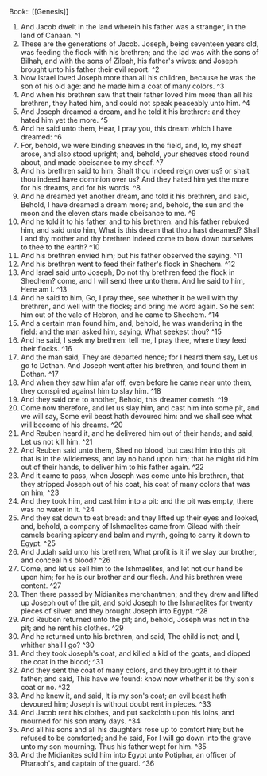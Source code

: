  Book:: [[Genesis]]
 1. And Jacob dwelt in the land wherein his father was a stranger, in the land of Canaan. ^1
 2. These are the generations of Jacob. Joseph, being seventeen years old, was feeding the flock with his brethren; and the lad was with the sons of Bilhah, and with the sons of Zilpah, his father's wives: and Joseph brought unto his father their evil report. ^2
 3. Now Israel loved Joseph more than all his children, because he was the son of his old age: and he made him a coat of many colors. ^3
 4. And when his brethren saw that their father loved him more than all his brethren, they hated him, and could not speak peaceably unto him. ^4
 5. And Joseph dreamed a dream, and he told it his brethren: and they hated him yet the more. ^5
 6. And he said unto them, Hear, I pray you, this dream which I have dreamed: ^6
 7. For, behold, we were binding sheaves in the field, and, lo, my sheaf arose, and also stood upright; and, behold, your sheaves stood round about, and made obeisance to my sheaf. ^7
 8. And his brethren said to him, Shalt thou indeed reign over us? or shalt thou indeed have dominion over us? And they hated him yet the more for his dreams, and for his words. ^8
 9. And he dreamed yet another dream, and told it his brethren, and said, Behold, I have dreamed a dream more; and, behold, the sun and the moon and the eleven stars made obeisance to me. ^9
 10. And he told it to his father, and to his brethren: and his father rebuked him, and said unto him, What is this dream that thou hast dreamed? Shall I and thy mother and thy brethren indeed come to bow down ourselves to thee to the earth? ^10
 11. And his brethren envied him; but his father observed the saying. ^11
 12. And his brethren went to feed their father's flock in Shechem. ^12
 13. And Israel said unto Joseph, Do not thy brethren feed the flock in Shechem? come, and I will send thee unto them. And he said to him, Here am I. ^13
 14. And he said to him, Go, I pray thee, see whether it be well with thy brethren, and well with the flocks; and bring me word again. So he sent him out of the vale of Hebron, and he came to Shechem. ^14
 15. And a certain man found him, and, behold, he was wandering in the field: and the man asked him, saying, What seekest thou? ^15
 16. And he said, I seek my brethren: tell me, I pray thee, where they feed their flocks. ^16
 17. And the man said, They are departed hence; for I heard them say, Let us go to Dothan. And Joseph went after his brethren, and found them in Dothan. ^17
 18. And when they saw him afar off, even before he came near unto them, they conspired against him to slay him. ^18
 19. And they said one to another, Behold, this dreamer cometh. ^19
 20. Come now therefore, and let us slay him, and cast him into some pit, and we will say, Some evil beast hath devoured him: and we shall see what will become of his dreams. ^20
 21. And Reuben heard it, and he delivered him out of their hands; and said, Let us not kill him. ^21
 22. And Reuben said unto them, Shed no blood, but cast him into this pit that is in the wilderness, and lay no hand upon him; that he might rid him out of their hands, to deliver him to his father again. ^22
 23. And it came to pass, when Joseph was come unto his brethren, that they stripped Joseph out of his coat, his coat of many colors that was on him; ^23
 24. And they took him, and cast him into a pit: and the pit was empty, there was no water in it. ^24
 25. And they sat down to eat bread: and they lifted up their eyes and looked, and, behold, a company of Ishmaelites came from Gilead with their camels bearing spicery and balm and myrrh, going to carry it down to Egypt. ^25
 26. And Judah said unto his brethren, What profit is it if we slay our brother, and conceal his blood? ^26
 27. Come, and let us sell him to the Ishmaelites, and let not our hand be upon him; for he is our brother and our flesh. And his brethren were content. ^27
 28. Then there passed by Midianites merchantmen; and they drew and lifted up Joseph out of the pit, and sold Joseph to the Ishmaelites for twenty pieces of silver: and they brought Joseph into Egypt. ^28
 29. And Reuben returned unto the pit; and, behold, Joseph was not in the pit; and he rent his clothes. ^29
 30. And he returned unto his brethren, and said, The child is not; and I, whither shall I go? ^30
 31. And they took Joseph's coat, and killed a kid of the goats, and dipped the coat in the blood; ^31
 32. And they sent the coat of many colors, and they brought it to their father; and said, This have we found: know now whether it be thy son's coat or no. ^32
 33. And he knew it, and said, It is my son's coat; an evil beast hath devoured him; Joseph is without doubt rent in pieces. ^33
 34. And Jacob rent his clothes, and put sackcloth upon his loins, and mourned for his son many days. ^34
 35. And all his sons and all his daughters rose up to comfort him; but he refused to be comforted; and he said, For I will go down into the grave unto my son mourning. Thus his father wept for him. ^35
 36. And the Midianites sold him into Egypt unto Potiphar, an officer of Pharaoh's, and captain of the guard. ^36
